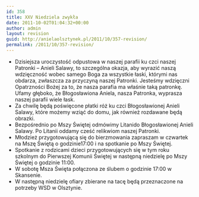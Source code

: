 ```yaml
---
id: 358
title: XXV Niedziela zwykła
date: 2011-10-02T01:04:32+00:00
author: admin
layout: revision
guid: http://anielaolsztynek.pl/2011/10/357-revision/
permalink: /2011/10/357-revision/
---
```

  * Dzisiejsza uroczystość odpustowa w naszej parafii ku czci naszej Patronki &#8211; Anieli Salawy, to szczególna okazja, aby wyrazić naszą wdzięczność wobec samego Boga za wszystkie łaski, którymi nas obdarza, zwłaszcza za przyczyną naszej Patronki. Jesteśmy wdzięczni Opatrzności Bożej za to, że nasza parafia ma właśnie taką patronkę. Ufamy głęboko, że Błogosławiona Aniela, nasza Patronka, wyprasza naszej parafii wiele łask.
  * Za chwilę będą poświęcone płatki róż ku czci Błogosławionej Anieli Salawy, które możemy wziąć do domu, jak również rozdawane będą obrazki.
  * Bezpośrednio po Mszy Świętej odmówimy Litanido Błogosławionej Anieli Salawy. Po Litanii oddamy cześć relikwiom naszej Patronki.
  * Młodzież przygotowującą się do bierzmowania zapraszam w czwartek na Mszę Świętą o godzinie17:00 i na spotkanie po Mszy Świętej.
  * Spotkanie z rodzicami dzieci przygotowujących się w tym roku szkolnym do Pierwszej Komunii Świętej w następną niedzielę po Mszy Świętej o godzinie 11:00.
  * W sobotę Msza Święta połączona ze ślubem o godzinie 17:00 w Skansenie.
  * W następną niedzielę ofiary zbierane na tacę będą przeznaczone na potrzeby WSD w Olsztynie.